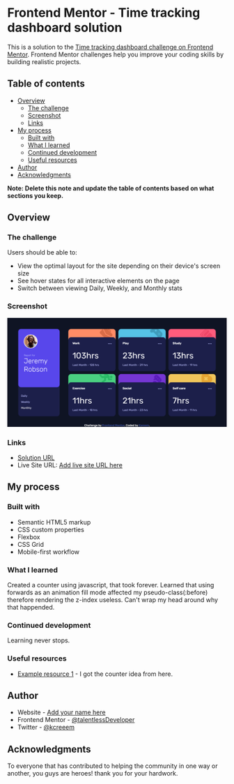 # Frontend Mentor - Time tracking dashboard solution

This is a solution to the [Time tracking dashboard challenge on Frontend Mentor](https://www.frontendmentor.io/challenges/time-tracking-dashboard-UIQ7167Jw). Frontend Mentor challenges help you improve your coding skills by building realistic projects.

## Table of contents

- [Overview](#overview)
  - [The challenge](#the-challenge)
  - [Screenshot](#screenshot)
  - [Links](#links)
- [My process](#my-process)
  - [Built with](#built-with)
  - [What I learned](#what-i-learned)
  - [Continued development](#continued-development)
  - [Useful resources](#useful-resources)
- [Author](#author)
- [Acknowledgments](#acknowledgments)

**Note: Delete this note and update the table of contents based on what sections you keep.**

## Overview

### The challenge

Users should be able to:

- View the optimal layout for the site depending on their device's screen size
- See hover states for all interactive elements on the page
- Switch between viewing Daily, Weekly, and Monthly stats

### Screenshot

![](./images/time-screenshot.png)

### Links

- [Solution URL](https://github.com/talentlessDeveloper/time-tracking-dashboard)
- Live Site URL: [Add live site URL here](https://talentlessdeveloper.github.io/time-tracking-dashboard/)

## My process

### Built with

- Semantic HTML5 markup
- CSS custom properties
- Flexbox
- CSS Grid
- Mobile-first workflow

### What I learned

Created a counter using javascript, that took forever. Learned that using forwards as an animation fill mode affected my pseudo-class(:before) therefore rendering the z-index useless. Can't wrap my head around why that happended.

### Continued development

Learning never stops.

### Useful resources

- [Example resource 1](https://github.com/Frontend-Wizard/Time-tracking-dashboard) - I got the counter idea from here.

## Author

- Website - [Add your name here](https://www.your-site.com)
- Frontend Mentor - [@talentlessDeveloper](https://www.frontendmentor.io/profile/talentlessDeveloper)
- Twitter - [@kcreeem](https://www.twitter.com/kcreeem)

## Acknowledgments

To everyone that has contributed to helping the community in one way or another, you guys are heroes! thank you for your hardwork.
